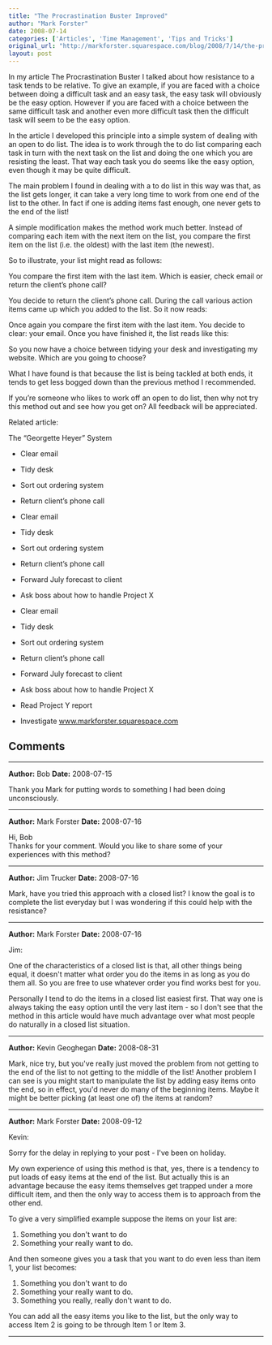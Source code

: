 ```yaml
---
title: "The Procrastination Buster Improved"
author: "Mark Forster"
date: 2008-07-14
categories: ['Articles', 'Time Management', 'Tips and Tricks']
original_url: "http://markforster.squarespace.com/blog/2008/7/14/the-procrastination-buster-improved.html"
layout: post
---
```


In my article The Procrastination Buster I talked about how resistance to a task tends to be relative. To give an example, if you are faced with a choice between doing a difficult task and an easy task, the easy task will obviously be the easy option. However if you are faced with a choice between the same difficult task and another even more difficult task then the difficult task will seem to be the easy option.

In the article I developed this principle into a simple system of dealing with an open to do list. The idea is to work through the to do list comparing each task in turn with the next task on the list and doing the one which you are resisting the least. That way each task you do seems like the easy option, even though it may be quite difficult.

The main problem I found in dealing with a to do list in this way was that, as the list gets longer, it can take a very long time to work from one end of the list to the other. In fact if one is adding items fast enough, one never gets to the end of the list!

A simple modification makes the method work much better. Instead of comparing each item with the next item on the list, you compare the first item on the list (i.e. the oldest) with the last item (the newest).

So to illustrate, your list might read as follows:

You compare the first item with the last item. Which is easier, check email or return the client’s phone call?

You decide to return the client’s phone call. During the call various action items came up which you added to the list. So it now reads:

Once again you compare the first item with the last item. You decide to clear: your email. Once you have finished it, the list reads like this:

So you now have a choice between tidying your desk and investigating my website. Which are you going to choose?

What I have found is that because the list is being tackled at both ends, it tends to get less bogged down than the previous method I recommended.

If you’re someone who likes to work off an open to do list, then why not try this method out and see how you get on? All feedback will be appreciated.

Related article:

The “Georgette Heyer” System

- Clear email

- Tidy desk

- Sort out ordering system

- Return client’s phone call

- Clear email

- Tidy desk

- Sort out ordering system

- Return client’s phone call

- Forward July forecast to client

- Ask boss about how to handle Project X

- Clear email

- Tidy desk

- Sort out ordering system

- Return client’s phone call

- Forward July forecast to client

- Ask boss about how to handle Project X

- Read Project Y report

- Investigate www.markforster.squarespace.com


## Comments

---

**Author:** Bob
**Date:** 2008-07-15

Thank you Mark for putting words to something I had been doing unconsciously.

---

**Author:** Mark Forster
**Date:** 2008-07-16

Hi, Bob  
Thanks for your comment. Would you like to share some of your experiences with this method?

---

**Author:** Jim Trucker
**Date:** 2008-07-16

Mark, have you tried this approach with a closed list? I know the goal is to complete the list everyday but I was wondering if this could help with the resistance?

---

**Author:** Mark Forster
**Date:** 2008-07-16

Jim:  
  
One of the characteristics of a closed list is that, all other things being equal, it doesn't matter what order you do the items in as long as you do them all. So you are free to use whatever order you find works best for you.   
  
Personally I tend to do the items in a closed list easiest first. That way one is always taking the easy option until the very last item - so I don't see that the method in this article would have much advantage over what most people do naturally in a closed list situation.

---

**Author:** Kevin Geoghegan
**Date:** 2008-08-31

Mark, nice try, but you've really just moved the problem from not getting to the end of the list to not getting to the middle of the list! Another problem I can see is you might start to manipulate the list by adding easy items onto the end, so in effect, you'd never do many of the beginning items. Maybe it might be better picking (at least one of) the items at random?

---

**Author:** Mark Forster
**Date:** 2008-09-12

Kevin:  
  
Sorry for the delay in replying to your post - I've been on holiday.  
  
My own experience of using this method is that, yes, there is a tendency to put loads of easy items at the end of the list. But actually this is an advantage because the easy items themselves get trapped under a more difficult item, and then the only way to access them is to approach from the other end.  
  
To give a very simplified example suppose the items on your list are:  
  
1. Something you don't want to do  
2. Something your really want to do.  
  
And then someone gives you a task that you want to do even less than item 1, your list becomes:  
  
1. Something you don't want to do  
2. Something your really want to do.  
3. Something you really, really don't want to do.  
  
You can add all the easy items you like to the list, but the only way to access Item 2 is going to be through Item 1 or Item 3.

---

